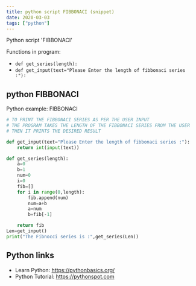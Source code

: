 ```yaml
---
title: python script FIBBONACI (snippet)
date: 2020-03-03
tags: ["python"]
---
```

Python script 'FIBBONACI'

Functions in program: 
* `def get_series(length):`
* `def get_input(text="Please Enter the length of fibbonaci series :"):`

## python FIBBONACI

Python example: FIBBONACI

```python
# TO PRINT THE FIBBONACI SERIES AS PER THE USER INPUT
# THE PROGRAM TAKES THE LENGTH OF THE FIBBONACI SERIES FROM THE USER
# THEN IT PRINTS THE DESIRED RESULT

def get_input(text="Please Enter the length of fibbonaci series :"):
    return int(input(text))

def get_series(length):
    a=0
    b=1
    num=0
    i=0
    fib=[]
    for i in range(0,length):
        fib.append(num)
        num=a+b
        a=num
        b=fib[-1]

    return fib
Len=get_input()
print("The Fibnocci series is :",get_series(Len))


```

## Python links

- Learn Python: https://pythonbasics.org/
- Python Tutorial: https://pythonspot.com
